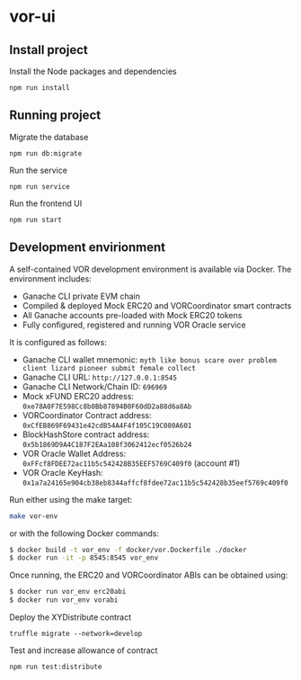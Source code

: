 # vor-ui

## Install project

Install the Node packages and dependencies
```
npm run install
````
## Running project
Migrate the database
```
npm run db:migrate
```

Run the service
```
npm run service
```

Run the frontend UI
```
npm run start
```

## Development envirionment

A self-contained VOR development environment is available via Docker. The environment includes:

- Ganache CLI private EVM chain
- Compiled & deployed Mock ERC20 and VORCoordinator smart contracts
- All Ganache accounts pre-loaded with Mock ERC20 tokens
- Fully configured, registered and running VOR Oracle service

It is configured as follows:

- Ganache CLI wallet mnemonic: `myth like bonus scare over problem client lizard pioneer submit female collect`
- Ganache CLI URL: `http://127.0.0.1:8545`
- Ganache CLI Network/Chain ID: `696969`
- Mock xFUND ERC20 address: `0xe78A0F7E598Cc8b0Bb87894B0F60dD2a88d6a8Ab`  
- VORCoordinator Contract address: `0xCfEB869F69431e42cdB54A4F4f105C19C080A601`
- BlockHashStore contract address: `0x5b1869D9A4C187F2EAa108f3062412ecf0526b24`
- VOR Oracle Wallet Address: `0xFFcf8FDEE72ac11b5c542428B35EEF5769C409f0` (account #1)
- VOR Oracle KeyHash: `0x1a7a24165e904cb38eb8344affcf8fdee72ac11b5c542428b35eef5769c409f0`

Run either using the make target:

```bash
make vor-env
```

or with the following Docker commands:

```bash
$ docker build -t vor_env -f docker/vor.Dockerfile ./docker
$ docker run -it -p 8545:8545 vor_env
```

Once running, the ERC20 and VORCoordinator ABIs can be obtained using:

```bash
$ docker run vor_env erc20abi
$ docker run vor_env vorabi
```

Deploy the XYDistribute contract
```
truffle migrate --network=develop
```

Test and increase allowance of contract
```
npm run test:distribute
```

